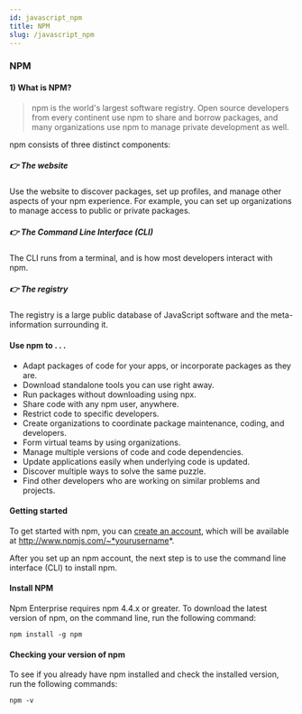 ```yaml
---
id: javascript_npm
title: NPM
slug: /javascript_npm
---
```


### NPM    

#### 1) What is NPM?

> npm is the world's largest software registry. Open source developers from
> every continent use npm to share and borrow packages, and many
> organizations use npm to manage private development as well.

npm consists of three distinct components:

##### :point_right: The website
Use the website to discover packages, set up profiles, and manage other aspects of your npm experience. For example, you can set up organizations to manage access to public or private packages.

##### :point_right: The Command Line Interface (CLI)
The CLI runs from a terminal, and is how most developers interact with npm.

##### :point_right: The registry
The registry is a large public database of JavaScript software and the meta-information surrounding it.

#### Use npm to . . .

* Adapt packages of code for your apps, or incorporate packages as they are.
* Download standalone tools you can use right away.
* Run packages without downloading using npx.
* Share code with any npm user, anywhere.
* Restrict code to specific developers.
* Create organizations to coordinate package maintenance, coding, and developers.
* Form virtual teams by using organizations.
* Manage multiple versions of code and code dependencies.
* Update applications easily when underlying code is updated.
* Discover multiple ways to solve the same puzzle.
* Find other developers who are working on similar problems and projects.

#### Getting started

To get started with npm, you can [create an account](#https://www.npmjs.com/signup), which will be available at http://www.npmjs.com/~*yourusername*.

After you set up an npm account, the next step is to use the command line interface (CLI) to install npm.

#### Install NPM

Npm Enterprise requires npm 4.4.x or greater. To download the latest version of npm, on the command line, run the following command:

`npm install -g npm`

#### Checking your version of npm 
To see if you already have npm installed and check the installed version, run the following commands:

`npm -v`